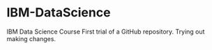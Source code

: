 # IBM-DataScience
IBM Data Science Course
First trial of a GitHub repository.
Trying out making changes.
